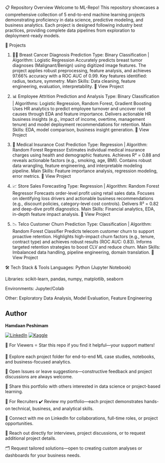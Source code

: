 📋 Repository Overview
Welcome to ML-Repo! This repository showcases a comprehensive collection of 5 end-to-end machine learning projects demonstrating proficiency in data science, predictive modeling, and business analytics. Each project is designed following industry best practices, providing complete data pipelines from exploration to deployment-ready models.

📂 Projects
1. 👩‍🔬 Breast Cancer Diagnosis Prediction
Type: Binary Classification | Algorithm: Logistic Regression
Accurately predicts breast tumor diagnoses (Malignant/Benign) using digitized image features. The project applies robust preprocessing, feature analysis, and achieves 97.66% accuracy with a ROC AUC of 0.99. Key features identified: radius, texture, symmetry.
Main Skills: Data cleaning, feature engineering, evaluation, interpretability.
🔗 View Project

2. 📊 Employee Attrition Prediction and Analysis
Type: Binary Classification | Algorithms: Logistic Regression, Random Forest, Gradient Boosting
Uses HR analytics to predict employee turnover and uncover root causes through EDA and feature importance. Delivers actionable HR business insights (e.g., impact of income, overtime, management tenure) and model deployment recommendations for retention.
Main Skills: EDA, model comparison, business insight generation.
🔗 View Project

3. 🏥 Medical Insurance Cost Prediction
Type: Regression | Algorithm: Random Forest Regressor
Estimates individual medical insurance charges using health and demographic features. Achieves R² = 0.88 and reveals actionable factors (e.g., smoking, age, BMI). Contains robust data wrangling, feature engineering, and interpretable modeling pipeline.
Main Skills: Feature importance analysis, regression modeling, error metrics.
🔗 View Project

4. 📈 Store Sales Forecasting
Type: Regression | Algorithm: Random Forest Regressor
Forecasts order-level profit using retail sales data. Focuses on identifying loss drivers and actionable business recommendations (e.g., discount policies, category-level cost controls). Delivers R² = 0.82 and deep-dive profit diagnostics.
Main Skills: Financial analytics, EDA, in-depth feature impact analysis.
🔗 View Project

5. 📉 Telco Customer Churn Prediction
Type: Classification | Algorithm: Random Forest Classifier
Predicts telecom customer churn to support proactive retention. Highlights high-impact churn factors (e.g., tenure, contract type) and achieves robust results (ROC AUC: 0.83). Informs targeted retention strategies to boost CLV and reduce churn.
Main Skills: Imbalanced data handling, pipeline engineering, domain translation.
🔗 View Project

🛠️ Tech Stack & Tools
Languages: Python (Jupyter Notebook)

Libraries: scikit-learn, pandas, numpy, matplotlib, seaborn

Environments: Jupyter/Colab

Other: Exploratory Data Analysis, Model Evaluation, Feature Engineering


## Author

**Hamdaan Peshimam**

[![LinkedIn](https://img.shields.io/badge/LinkedIn-0077B5?logo=linkedin&logoColor=white&style=for-the-badge)](https://www.linkedin.com/in/hamdaan-peshimam-547394ba/)
[![Kaggle](https://img.shields.io/badge/Kaggle-20BEFF?logo=kaggle&logoColor=white&style=for-the-badge)](https://www.kaggle.com/hamdaanp)


🙌 For Viewers
⭐ Star this repo if you find it helpful—your support matters!

🔎 Explore each project folder for end-to-end ML case studies, notebooks, and business-focused analytics.

📝 Open Issues or leave suggestions—constructive feedback and project discussions are always welcome.

🔁 Share this portfolio with others interested in data science or project-based learning.

📣 For Recruiters
✔️ Review my portfolio—each project demonstrates hands-on technical, business, and analytical skills.

🤝 Connect with me on LinkedIn for collaborations, full-time roles, or project opportunities.

📧 Reach out directly for interviews, project discussions, or to request additional project details.

🗂️ Request tailored solutions—open to creating custom analyses or dashboards for your business needs.
